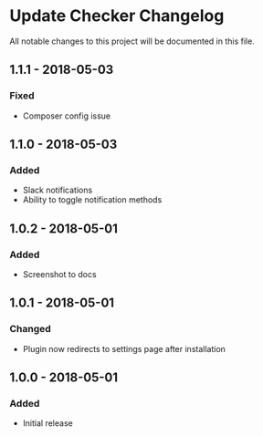 # Update Checker Changelog

All notable changes to this project will be documented in this file.

## 1.1.1 - 2018-05-03

### Fixed
- Composer config issue

## 1.1.0 - 2018-05-03

### Added
- Slack notifications
- Ability to toggle notification methods

## 1.0.2 - 2018-05-01

### Added
- Screenshot to docs

## 1.0.1 - 2018-05-01

### Changed
- Plugin now redirects to settings page after installation

## 1.0.0 - 2018-05-01

### Added
- Initial release
